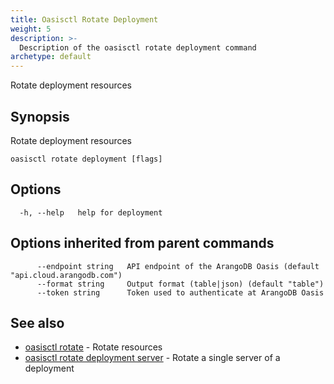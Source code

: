 ```yaml
---
title: Oasisctl Rotate Deployment
weight: 5
description: >-
  Description of the oasisctl rotate deployment command
archetype: default
---
```

Rotate deployment resources

## Synopsis

Rotate deployment resources

```
oasisctl rotate deployment [flags]
```

## Options

```
  -h, --help   help for deployment
```

## Options inherited from parent commands

```
      --endpoint string   API endpoint of the ArangoDB Oasis (default "api.cloud.arangodb.com")
      --format string     Output format (table|json) (default "table")
      --token string      Token used to authenticate at ArangoDB Oasis
```

## See also

* [oasisctl rotate](_index.md)	 - Rotate resources
* [oasisctl rotate deployment server](rotate-deployment-server.md)	 - Rotate a single server of a deployment


